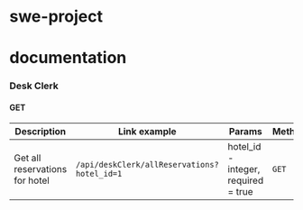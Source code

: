 # swe-project

# documentation

### Desk Clerk
#### GET
| Description | Link example | Params | Method |
|-------------|--------------|--------|--------|
| Get all reservations for hotel | `/api/deskClerk/allReservations?hotel_id=1` | hotel_id - integer, required = true | `GET` |
